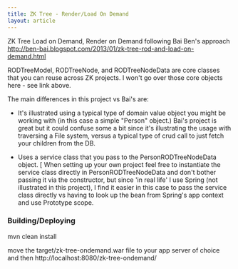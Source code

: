 ```yaml
---
title: ZK Tree - Render/Load On Demand
layout: article
---
```


ZK Tree Load on Demand, Render on Demand following Bai Ben's approach http://ben-bai.blogspot.com/2013/01/zk-tree-rod-and-load-on-demand.html

RODTreeModel, RODTreeNode, and RODTreeNodeData are core classes that you can reuse across ZK projects.
I won't go over those core objects here - see link above.

The main differences in this project vs Bai's are: 

* It's illustrated using a typical type of domain value object you might be working with (in this case a simple "Person" object.)
Bai's project is great but it could confuse some a bit since it's illustrating the usage with traversing a File system, versus a typical
type of crud call to just fetch your children from the DB.

* Uses a service class that you pass to the PersonRODTreeNodeData object. 
[ When setting up your own project feel free to instantiate the service class directly in PersonRODTreeNodeData and don't bother passing it 
via the constructor, but since 'in real life' I use Spring (not illustrated in
this project), I find it easier in this case to pass the service class directly vs having to look up the bean from Spring's app context 
and use Prototype scope.


### Building/Deploying

mvn clean install

move the target/zk-tree-ondemand.war file to your app server of choice and then http://localhost:8080/zk-tree-ondemand/

